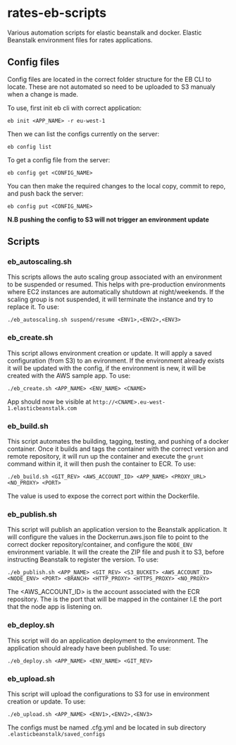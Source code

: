 # rates-eb-scripts
Various automation scripts for elastic beanstalk and docker. 
Elastic Beanstalk environment files for rates applications.

## Config files
Config files are located in the correct folder structure for the EB CLI to locate. These are not automated so need to be uploaded to S3 manualy when a change is made.

To use, first init eb cli with correct application:
```
eb init <APP_NAME> -r eu-west-1
```
Then we can list the configs currently on the server:
```
eb config list
```
To get a config file from the server:
```
eb config get <CONFIG_NAME>
```
You can then make the required changes to the local copy, commit to repo, and push back the server:
```
eb config put <CONFIG_NAME>
```
**N.B pushing the config to S3 will not trigger an environment update**

## Scripts

### eb_autoscaling.sh
This scripts allows the auto scaling group associated with an environment to be suspended or resumed. This helps with pre-production environments where EC2 instances are automatically shutdown at night/weekends. If the scaling group is not suspended, it will terminate the instance and try to replace it.
To use:
```
./eb_autoscaling.sh suspend/resume <ENV1>,<ENV2>,<ENV3>
```
### eb_create.sh
This script allows environment creation or update. It will apply a saved configuration (from S3) to an evironment.
If the environment already exists it will be updated with the config, if the environment is new, it will be created with the AWS sample app.
To use:
```
./eb_create.sh <APP_NAME> <ENV_NAME> <CNAME>
```
App should now be visible at `http://<CNAME>.eu-west-1.elasticbeanstalk.com`
### eb_build.sh
This script automates the building, tagging, testing, and pushing of a docker container. Once it builds and tags the container with the correct version and remote repository, it will run up the container and execute the `grunt` command within it, it will then push the container to ECR.
To use:
```
./eb_build.sh <GIT_REV> <AWS_ACCOUNT_ID> <APP_NAME> <PROXY_URL> <NO_PROXY> <PORT>
```
The <PORT> value is used to expose the correct port within the Dockerfile.
### eb_publish.sh
This script will publish an application version to the Beanstalk application. It will configure the values in the Dockerrun.aws.json file to point to the correct docker repository/container, and configure the `NODE_ENV` environment variable. It will the create the ZIP file and push it to S3, before instructing Beanstalk to register the version.
To use:
```
./eb_publish.sh <APP_NAME> <GIT_REV> <S3_BUCKET> <AWS_ACCOUNT_ID> <NODE_ENV> <PORT> <BRANCH> <HTTP_PROXY> <HTTPS_PROXY> <NO_PROXY>
```
The <AWS_ACCOUNT_ID> is the account associated with the ECR repository. The <PORT> is the port that will be mapped in the container I.E the port that the node app is listening on.
### eb_deploy.sh
This script will do an application deployment to the environment. The application should already have been published.
To use:
```
./eb_deploy.sh <APP_NAME> <ENV_NAME> <GIT_REV>
```
### eb_upload.sh
This script will upload the configurations to S3 for use in environment creation or update.
To use:
```
./eb_upload.sh <APP_NAME> <ENV1>,<ENV2>,<ENV3>
```
The configs must be named <ENV>.cfg.yml and be located in sub directory `.elasticbeanstalk/saved_configs`